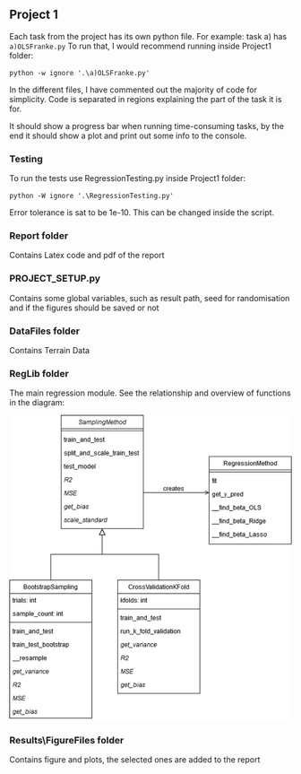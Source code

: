 ## Project 1 

Each task from the project has its own python file. 
For example: task a) has `a)OLSFranke.py`
To run that, I would recommend running inside Project1 folder:
```
python -w ignore '.\a)OLSFranke.py'
```

In the different files, I have commented out the majority of code for simplicity. Code is separated in regions explaining the part of the task it is for.

It should show a progress bar when running time-consuming tasks, by the end it should show a plot and print out some info to the console.

### Testing
To run the tests use RegressionTesting.py inside Project1 folder:
```
python -W ignore '.\RegressionTesting.py'
```
Error tolerance is sat to be 1e-10. This can be changed inside the script.

### Report folder
Contains Latex code and pdf of the report

### PROJECT_SETUP.py
Contains some global variables, such as result path, seed for randomisation and if the figures should be saved or not

### DataFiles folder
Contains Terrain Data

### RegLib folder
The main regression module. See the relationship and overview of functions in the diagram: <br/>

![](Project1FysSTK.png)

### Results\FigureFiles folder
Contains figure and plots, the selected ones are added to the report
